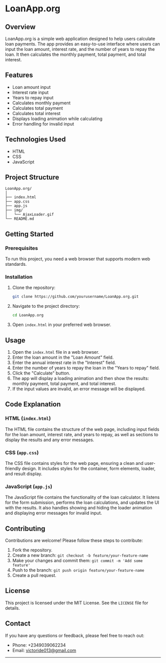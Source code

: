 # LoanApp.org

## Overview

LoanApp.org is a simple web application designed to help users calculate loan payments. The app provides an easy-to-use interface where users can input the loan amount, interest rate, and the number of years to repay the loan. It then calculates the monthly payment, total payment, and total interest.

## Features

- Loan amount input
- Interest rate input
- Years to repay input
- Calculates monthly payment
- Calculates total payment
- Calculates total interest
- Displays loading animation while calculating
- Error handling for invalid input

## Technologies Used

- HTML
- CSS
- JavaScript

## Project Structure

```
LoanApp.org/
│
├── index.html
├── app.css
├── app.js
├── img/
│   └── AjaxLoader.gif
└── README.md
```

## Getting Started

### Prerequisites

To run this project, you need a web browser that supports modern web standards.

### Installation

1. Clone the repository:
    ```sh
    git clone https://github.com/yourusername/LoanApp.org.git
    ```

2. Navigate to the project directory:
    ```sh
    cd LoanApp.org
    ```

3. Open `index.html` in your preferred web browser.

## Usage

1. Open the `index.html` file in a web browser.
2. Enter the loan amount in the "Loan Amount" field.
3. Enter the annual interest rate in the "Interest" field.
4. Enter the number of years to repay the loan in the "Years to repay" field.
5. Click the "Calculate" button.
6. The app will display a loading animation and then show the results: monthly payment, total payment, and total interest.
7. If the input values are invalid, an error message will be displayed.

## Code Explanation

### HTML (`index.html`)

The HTML file contains the structure of the web page, including input fields for the loan amount, interest rate, and years to repay, as well as sections to display the results and any error messages.

### CSS (`app.css`)

The CSS file contains styles for the web page, ensuring a clean and user-friendly design. It includes styles for the container, form elements, loader, and result display.

### JavaScript (`app.js`)

The JavaScript file contains the functionality of the loan calculator. It listens for the form submission, performs the loan calculations, and updates the UI with the results. It also handles showing and hiding the loader animation and displaying error messages for invalid input.

## Contributing

Contributions are welcome! Please follow these steps to contribute:

1. Fork the repository.
2. Create a new branch: `git checkout -b feature/your-feature-name`
3. Make your changes and commit them: `git commit -m 'Add some feature'`
4. Push to the branch: `git push origin feature/your-feature-name`
5. Create a pull request.

## License

This project is licensed under the MIT License. See the `LICENSE` file for details.

## Contact

If you have any questions or feedback, please feel free to reach out:

- Phone: +2349039062234
- Email: [victoride013@gmail.com](mailto:victoride013@gmail.com)

---
